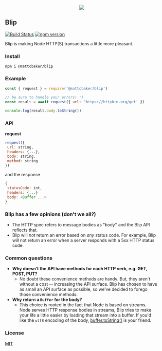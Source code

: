 <p align="center">
  <img src="https://i.imgur.com/RzBwAUm.png">
</p>

## Blip
[![Build Status](https://travis-ci.com/mattcbaker/blip.svg?token=YvkgqpiszGV5r7aytqLv&branch=master)](https://travis-ci.com/mattcbaker/blip)
[![npm version](https://badge.fury.io/js/%40mattcbaker%2Fblip.svg)](https://badge.fury.io/js/%40mattcbaker%2Fblip)

Blip is making Node HTTP(S) transactions a little more pleasant.

### Install
`npm i @mattcbaker/blip`

### Example
```js
const { request } = require('@mattcbaker/blip')

// be sure to handle your errors! :)
const result = await request({ url: 'https://httpbin.org/get' })

console.log(result.body.toString())
```

### API
**request**
```js
request({
 url: string,
 headers: {...},
 body: string,
 method: string
})
```
and the response
```js
{
 statusCode: int,
 headers: {...}
 body: <Buffer ...>
}
```



### Blip has a few opinions (don't we all?)
- The HTTP spec refers to message bodies as "body" and the Blip API reflects that.
- Blip will _not_ return an error based on _any_ status code. For example, Blip will not return an error when a server responds with a 5xx HTTP status code.

### Common questions
 - **Why doesn't the API have methods for each HTTP verb, e.g. GET, POST, PUT?**
   - No doubt these convenience methods are handy. But, they aren't without a cost -- increasing the API surface. Blip has chosen to have as small an API surface as possible, so we've decided to forego those convenience methods.
 - **Why return a `Buffer` for the body?**
   - This choice is rooted in the fact that Node is based on streams. Node serves HTTP response bodies in streams, Blip tries to make your life a little easier by loading that stream into a buffer. If you'd like the `utf8` encoding of the body, [buffer.toString()](https://nodejs.org/api/buffer.html#buffer_buf_tostring_encoding_start_end) is your friend.

### License
[MIT](LICENSE.md)
